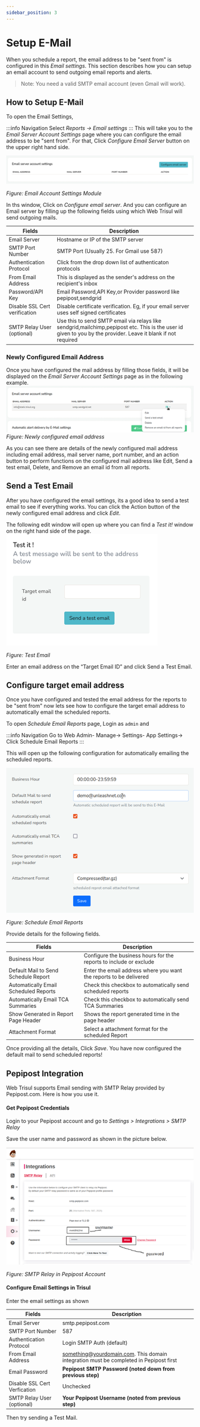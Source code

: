 ```yaml
---
sidebar_position: 3
---
```


# Setup E-Mail

When you schedule a report, the email address to be "sent from" is configured in this *Email settings*. This section describes how you can setup an email account to send outgoing email reports and alerts.

>Note: You need a valid SMTP email account (even Gmail will work).

## How to Setup E-Mail

To open the Email Settings,

:::info Navigation
Select *Reports → Email settings*
:::
This will take you to the *Email Server Account Settings* page where you can configure the email address to be "sent from". For that, Click *Configure Email Server* button on the upper right hand side.

![](images/configureemail.png)
  
*Figure: Email Account Settings Module*
  
  
In ths window, Click on *Configure email server*.  And you can configure an Email server by filling up the following fields using which Web Trisul will send outgoing mails.
  
  | Fields                        | Description                                                                   |
  | ----------------------------- | ----------------------------------------------------------------------------- |
  | Email Server                  | Hostname or IP of the SMTP server                                             |
  | SMTP Port Number              | SMTP Port (Usually 25. For Gmail use 587)                                     |
  | Authentication Protocol       | Click from the drop down list of authenticaton protocols                                                                                                       |
  | From Email Address            | This is displayed as the sender's address on the recipient's inbox                                                                                                           |
  | Password/API Key              | Email Password,API Key,or Provider password like pepipost,sendgrid                                                                                               |
  | Disable SSL Cert verification | Disable certificate verification. Eg, if your email server uses self signed certificates                                                                                                    |
  | SMTP Relay User (optional)    | Use this to send SMTP email via relays like sendgrid,mailchimp,pepipost etc. This is the user id given to you by the provider. Leave it blank if not required                                |

### Newly Configured Email Address

Once you have configured the mail address by filling those fields, it will be displayed on the *Email Server Account Settings* page as in the following example.
![](images/configureemail1.png)
*Figure: Newly configured email address*

As you can see there are details of the newly configured mail address including email address, mail server name, port number, and an action button to perform functions on the configured mail address like Edit, Send a test email, Delete, and Remove an email id from all reports.

## Send a Test Email

After you have configured the email settings, its a good idea to send a test email to see if everything works.
You can click the Action button of the newly configured email address and click *Edit*.

The following edit window will open up where you can find a *Test it!* window on the right hand side of the page.
![](images/testemail.png)

*Figure: Test Email*

Enter an email address on the “Target Email ID” and click Send a Test Email.

## Configure target email address

Once you have configured and tested the email address for the reports to be "sent from" now lets see how to configure the target email address to automatically email the scheduled reports.

To open *Schedule Email Reports* page, Login as `admin` and

:::info Navigation
Go to Web Admin- Manage-> Settings- App Settings-> Click Schedule Email Reports
:::

This will open up the following configuration for automatically emailing the scheduled reports.

![](images/targetemailforreports.png)

*Figure: Schedule Email Reports*

Provide details for the following fields.

| Fields                                | Description                                                             |
|---------------------------------------|-------------------------------------------------------------------------|
| Business Hour				         	| Configure the business hours for the reports to include or exclude	  |
| Default Mail to Send 	Schedule Report | Enter the email address where you want the reports to be delivered 	  |
| Automatically Email Scheduled Reports | Check this checkbox to automatically send scheduled reports             | 
| Automatically Email TCA Summaries		| Check this checkbox to automatically send TCA Summaries                 |
| Show Generated in Report Page Header  | Shows the report generated time in the page header                      |
| Attachment Format                     | Select a attachment format for the scheduled Report                     |

Once providing all the details, Click *Save*. You have now configured the default mail to send scheduled reports!


## Pepipost Integration

Web Trisul supports Email sending with SMTP Relay provided by Pepipost.com. Here is how you use it.

#### Get Pepipost Credentials

Login to your Pepipost account and go to *Settings > Integrations > SMTP Relay*

Save the user name and password as shown in the picture below.

![](images/pepipost.png)

*Figure: SMTP Relay in Pepipost Account*

#### Configure Email Settings in Trisul

Enter the email settings as shown

| Fields                       | Description                                                |
| ---------------------------- | ---------------------------------------------------------- |
| Email Server                 | smtp.pepipost.com                                          |
| SMTP Port Number             | 587                                                        |
| Authentication Protocol      | Login SMTP Auth (default)                                  |
| From Email Address           | something@yourdomain.com. This domain integration must be completed in Pepipost first                                                                                       |
| Email Password               | **Pepipost SMTP Password (noted down from previous step)** |
| Disable SSL Cert Verfication | Unchecked                                                  |
| SMTP Relay User (optional)   | **Your Pepipost Username (noted from previous step)**      |

Then try sending a Test Mail.
